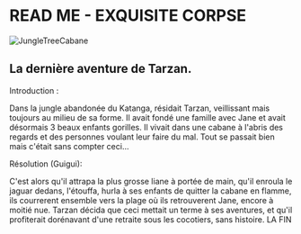 # READ ME - EXQUISITE CORPSE

![JungleTreeCabane](https://media-cdn.tripadvisor.com/media/vr-splice-j/05/90/a3/c4.jpg)

## La dernière aventure de Tarzan.

Introduction :

Dans la jungle abandonée du Katanga, résidait Tarzan, veillissant mais toujours au milieu de sa forme. Il avait fondé une famille avec Jane et avait désormais 3 beaux enfants gorilles. Il vivait dans une cabane à l'abris des regards et des personnes voulant leur faire du mal. Tout se passait bien mais c'était sans compter ceci...



Résolution (Guigui):

C'est alors qu'il attrapa la plus grosse liane à portée de main, qu'il enroula le jaguar dedans, l'étouffa, hurla à ses enfants de quitter la cabane en flamme, ils courrerent ensemble vers la plage où ils retrouverent Jane, encore à moitié nue. Tarzan décida que ceci mettait un terme à ses aventures, et qu'il profiterait dorénavant d'une retraite sous les cocotiers, sans histoire. LA FIN
